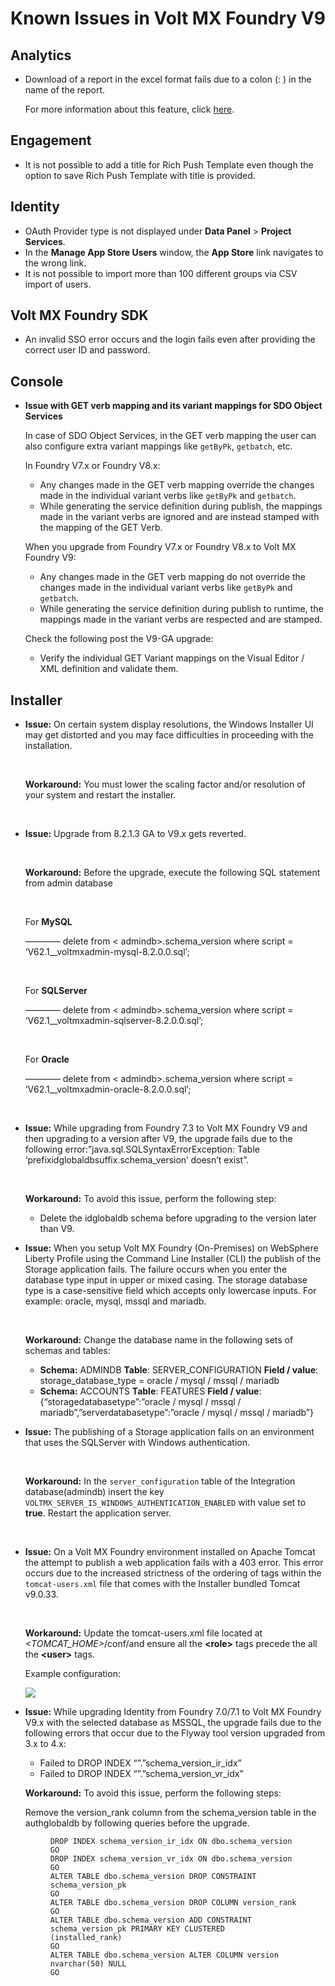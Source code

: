                            

Known Issues in Volt MX Foundry V9
=================================

Analytics
---------

*   Download of a report in the excel format fails due to a colon (: ) in the name of the report.
    
    For more information about this feature, click [here](../../../Foundry/custom_metrics_and_reports/Content/Saving_Custom_Reports_and_Ad_Hoc_Views.md).
    

Engagement
----------

*   It is not possible to add a title for Rich Push Template even though the option to save Rich Push Template with title is provided.

Identity
--------

*   OAuth Provider type is not displayed under **Data Panel** > **Project Services**.
*   In the **Manage App Store Users** window, the **App Store** link navigates to the wrong link.
*   It is not possible to import more than 100 different groups via CSV import of users.

Volt MX  Foundry SDK
------------------

*   An invalid SSO error occurs and the login fails even after providing the correct user ID and password.

Console
-------

*   **Issue with GET verb mapping and its variant mappings for SDO Object Services**
    
    In case of SDO Object Services, in the GET verb mapping the user can also configure extra variant mappings like `getByPk`, `getbatch`, etc.
    
    In Foundry V7.x or Foundry V8.x:
    
    *   Any changes made in the GET verb mapping override the changes made in the individual variant verbs like `getByPk` and `getbatch`.
    *   While generating the service definition during publish, the mappings made in the variant verbs are ignored and are instead stamped with the mapping of the GET Verb.
    
    When you upgrade from Foundry V7.x or Foundry V8.x to Volt MX Foundry V9:
    
    *   Any changes made in the GET verb mapping do not override the changes made in the individual variant verbs like `getByPk` and `getbatch`.
    *   While generating the service definition during publish to runtime, the mappings made in the variant verbs are respected and are stamped.
    
    Check the following post the V9-GA upgrade:
    
    *   Verify the individual GET Variant mappings on the Visual Editor / XML definition and validate them.
    

Installer
---------

<ul>
<li>
<p><b>Issue:</b> On certain system display resolutions, the Windows Installer UI may get distorted and you may face difficulties in proceeding with the installation.</p>
<br/>
<p><b>Workaround:</b> You must lower the scaling factor and/or resolution of your system and restart the installer.</p>
<br/>
</li>
<li>
<p><b>Issue:</b> Upgrade from 8.2.1.3 GA to V9.x gets reverted.</p>
<br/>
<p><b>Workaround:</b> Before the upgrade, execute the following SQL statement from admin database</p>
<br/>
<p>For <b>MySQL</b></p>
<p>———— delete from &lt; admindb&gt;.schema_version where script = ‘V62.1__voltmxadmin-mysql-8.2.0.0.sql’;</p>
<br/>
<p>For <b>SQLServer</b></p>
<p>———— delete from &lt; admindb&gt;.schema_version where script = ‘V62.1__voltmxadmin-sqlserver-8.2.0.0.sql’;</p>
<br/>
<p>For <b>Oracle</b></p>
<p>———— delete from &lt; admindb&gt;.schema_version where script = ‘V62.1__voltmxadmin-oracle-8.2.0.0.sql’;</p>
<br/>
</li>
<li>
<p><b>Issue:</b> While upgrading from Foundry 7.3 to Volt MX Foundry V9 and then upgrading to a version after V9, the upgrade fails due to the following error:”java.sql.SQLSyntaxErrorException: Table ‘prefixidglobaldbsuffix.schema_version’ doesn’t exist”.</p>
<br/>
<p><b>Workaround:</b> To avoid this issue, perform the following step:</p>
<ul>
<li>Delete the idglobaldb schema before upgrading to the version later than V9.</li>
</ul>
</li>
<li>
<p><b>Issue:</b> When you setup Volt MX Foundry (On-Premises) on WebSphere Liberty Profile using the Command Line Installer (CLI) the publish of the Storage application fails. The failure occurs when you enter the database type input in upper or mixed casing. The storage database type is a case-sensitive field which accepts only lowercase inputs. For example: oracle, mysql, mssql and mariadb.</p>
<br/>
<p><b>Workaround:</b> Change the database name in the following sets of schemas and tables:</p>
<ul>
<li><b>Schema:</b> ADMINDB <b>Table</b>: SERVER_CONFIGURATION <b>Field / value</b>: storage_database_type = oracle / mysql / mssql / mariadb</li>
<li><b>Schema:</b> ACCOUNTS <b>Table</b>: FEATURES <b>Field / value</b>: {“storagedatabasetype”:”oracle / mysql / mssql / mariadb”,”serverdatabasetype”:”oracle / mysql / mssql / mariadb”}</li>
</ul>
</li>
<li>
<p><b>Issue:</b> The publishing of a Storage application fails on an environment that uses the SQLServer with Windows authentication.</p>
<br/>
<p><b>Workaround:</b> In the <code>server_configuration</code> table of the Integration database(admindb) insert the key <code>VOLTMX_SERVER_IS_WINDOWS_AUTHENTICATION_ENABLED</code> with value set to <b>true</b>. Restart the application server.</p>
<br/>
</li>
<li>
<p><b>Issue:</b> On a Volt MX Foundry environment installed on Apache Tomcat the attempt to publish a web application fails with a 403 error. This error occurs due to the increased strictness of the ordering of tags within the <code>tomcat-users.xml</code> file that comes with the Installer bundled Tomcat v9.0.33. </p>
<br/>
<p><b>Workaround:</b> Update the tomcat-users.xml file located at <em>&lt;TOMCAT_HOME&gt;</em>&#47;conf&#47;and ensure all the <b>&lt;role&gt;</b> tags precede the all the <b>&lt;user&gt;</b> tags.</p>
<p>Example configuration:</p>
<img src="Resources/Images/tomcaterror.png"/>
<br/>
</li>
<li>
<p><b>Issue:</b> While upgrading Identity from Foundry 7.0/7.1 to Volt MX Foundry V9.x with the selected database as MSSQL, the upgrade fails due to the following errors that occur due to the Flyway tool version upgraded from 3.x to 4.x:</p>
<ul>
<li>Failed to DROP INDEX “”.”schema_version_ir_idx”</li>
<li>Failed to DROP INDEX “”.”schema_version_vr_idx”</li>
</ul>
<p><b>Workaround:</b> To avoid this issue, perform the following steps:</p>
<p>Remove the version_rank column from the schema_version table in the authglobaldb by following queries before the upgrade.</p>
<figure class="highlight">
<pre><code class="language-voltmx" data-lang="voltmx">DROP INDEX schema_version_ir_idx ON dbo.schema_version
GO
DROP INDEX schema_version_vr_idx ON dbo.schema_version
GO
ALTER TABLE dbo.schema_version DROP CONSTRAINT schema_version_pk
GO
ALTER TABLE dbo.schema_version DROP COLUMN version_rank
GO
ALTER TABLE dbo.schema_version ADD CONSTRAINT schema_version_pk PRIMARY KEY CLUSTERED (installed_rank)
GO
ALTER TABLE dbo.schema_version ALTER COLUMN version nvarchar(50) NULL
GO  
</code></pre>
</figure>
</li>
</ul>
